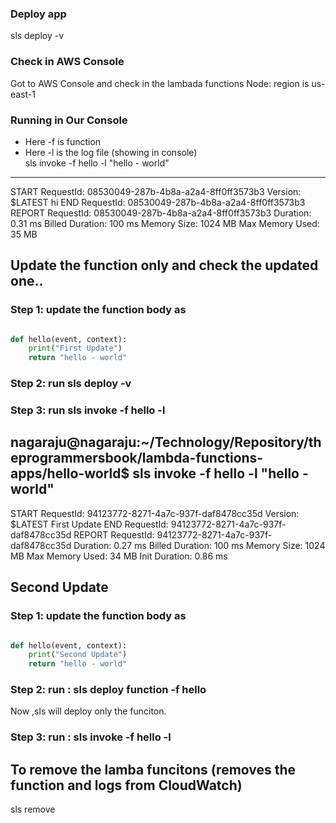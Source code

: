 ### Deploy app
sls deploy -v 

### Check in AWS Console 
Got to AWS Console and check in the lambada functions Node: region is us-east-1

### Running in Our Console
 - Here -f is function 
 - Here -l is the log file (showing in console)   
sls invoke -f hello -l
"hello - world"
--------------------------------------------------------------------
START RequestId: 08530049-287b-4b8a-a2a4-8ff0ff3573b3 Version: $LATEST
hi
END RequestId: 08530049-287b-4b8a-a2a4-8ff0ff3573b3
REPORT RequestId: 08530049-287b-4b8a-a2a4-8ff0ff3573b3  Duration: 0.31 ms       Billed Duration: 100 ms Memory Size: 1024 MB    Max Memory Used: 35 MB  


## Update the function only and check the updated one..

### Step 1: update the function body  as 
```python

def hello(event, context):
    print("First Update")
    return "hello - world"

```
### Step 2: run  sls deploy -v 
### Step 3: run sls invoke -f hello -l 
nagaraju@nagaraju:~/Technology/Repository/theprogrammersbook/lambda-functions-apps/hello-world$ sls invoke -f hello -l
"hello - world"
--------------------------------------------------------------------
START RequestId: 94123772-8271-4a7c-937f-daf8478cc35d Version: $LATEST
First Update
END RequestId: 94123772-8271-4a7c-937f-daf8478cc35d
REPORT RequestId: 94123772-8271-4a7c-937f-daf8478cc35d  Duration: 0.27 ms       Billed Duration: 100 ms Memory Size: 1024 MB    Max Memory Used: 34 MB  Init Duration: 0.86 ms    



## Second Update
### Step 1: update the function body  as 
```python

def hello(event, context):
    print("Second Update")
    return "hello - world"

```
### Step 2: run : sls deploy function -f hello  
Now ,sls will deploy only the funciton.
### Step 3: run : sls invoke -f hello -l 
## To remove the lamba funcitons (removes the function and logs from CloudWatch)
sls remove 

